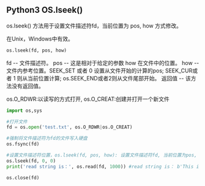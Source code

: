 ## Python3 OS.lseek()

os.lseek() 方法用于设置文件描述符fd，当前位置为 pos, how 方式修改。

在Unix，Windows中有效。

```python
os.lseek(fd, pos, how)
```

fd -- 文件描述符。
pos -- 这是相对于给定的参数 how 在文件中的位置。
how -- 文件内参考位置。SEEK_SET 或者 0 设置从文件开始的计算的pos; SEEK_CUR或者 1 则从当前位置计算; os.SEEK_END或者2则从文件尾部开始。
返回值 -- 该方法没有返回值。

os.O_RDWR:以读写的方式打开, os.O_CREAT:创建并打开一个新文件

```python
import os,sys

#打开文件
fd = os.open('test.txt', os.O_RDWR|os.O_CREAT)

#强制将文件描述符为fd的文件写入硬盘
os.fsync(fd)

#设置文件描述符位置，os.lseek(fd, pos, how): 设置文件描述符fd, 当前位置为pos, how方式修改: SEEK_SET 或者 0 设置从文件开始的计算的pos; SEEK_CUR或者 1 则从当前位置计算; os.SEEK_END或者2则从文件尾部开始. 在unix，Windows中有效
os.lseek(fd, 0, 0)
print('read string is：', os.read(fd, 1000)) #read string is： b'This is runoob.com siteoob\nrunoob\nrunoob\nrunoob\nrunoob\n'

os.close(fd)
```